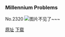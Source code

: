 ### Millennium Problems
No.2320
![图片不见了~~~](https://imgs.xkcd.com/comics/millennium_problems.png)

[原址](https://xkcd.com//2320) [下载](https://imgs.xkcd.com/comics/millennium_problems.png)

